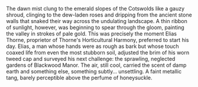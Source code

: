 The dawn mist clung to the emerald slopes of the Cotswolds like a gauzy shroud, clinging to the dew-laden roses and dripping from the ancient stone walls that snaked their way across the undulating landscape.  A thin ribbon of sunlight, however, was beginning to spear through the gloom, painting the valley in strokes of pale gold.  This was precisely the moment Elias Thorne, proprietor of Thorne's Horticultural Harmony, preferred to start his day.  Elias, a man whose hands were as rough as bark but whose touch coaxed life from even the most stubborn soil, adjusted the brim of his worn tweed cap and surveyed his next challenge:  the sprawling, neglected gardens of Blackwood Manor. The air, still cool, carried the scent of damp earth and something else, something subtly… unsettling.  A faint metallic tang, barely perceptible above the perfume of honeysuckle.
